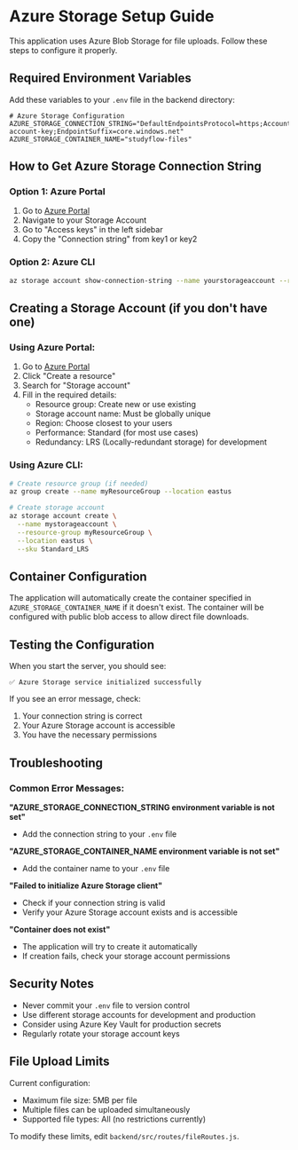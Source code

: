 # Azure Storage Setup Guide

This application uses Azure Blob Storage for file uploads. Follow these steps to configure it properly.

## Required Environment Variables

Add these variables to your `.env` file in the backend directory:

```env
# Azure Storage Configuration
AZURE_STORAGE_CONNECTION_STRING="DefaultEndpointsProtocol=https;AccountName=yourstorageaccount;AccountKey=your-account-key;EndpointSuffix=core.windows.net"
AZURE_STORAGE_CONTAINER_NAME="studyflow-files"
```

## How to Get Azure Storage Connection String

### Option 1: Azure Portal

1. Go to [Azure Portal](https://portal.azure.com)
2. Navigate to your Storage Account
3. Go to "Access keys" in the left sidebar
4. Copy the "Connection string" from key1 or key2

### Option 2: Azure CLI

```bash
az storage account show-connection-string --name yourstorageaccount --resource-group yourresourcegroup
```

## Creating a Storage Account (if you don't have one)

### Using Azure Portal:

1. Go to [Azure Portal](https://portal.azure.com)
2. Click "Create a resource"
3. Search for "Storage account"
4. Fill in the required details:
   - Resource group: Create new or use existing
   - Storage account name: Must be globally unique
   - Region: Choose closest to your users
   - Performance: Standard (for most use cases)
   - Redundancy: LRS (Locally-redundant storage) for development

### Using Azure CLI:

```bash
# Create resource group (if needed)
az group create --name myResourceGroup --location eastus

# Create storage account
az storage account create \
  --name mystorageaccount \
  --resource-group myResourceGroup \
  --location eastus \
  --sku Standard_LRS
```

## Container Configuration

The application will automatically create the container specified in `AZURE_STORAGE_CONTAINER_NAME` if it doesn't exist. The container will be configured with public blob access to allow direct file downloads.

## Testing the Configuration

When you start the server, you should see:

```
✅ Azure Storage service initialized successfully
```

If you see an error message, check:

1. Your connection string is correct
2. Your Azure Storage account is accessible
3. You have the necessary permissions

## Troubleshooting

### Common Error Messages:

**"AZURE_STORAGE_CONNECTION_STRING environment variable is not set"**

- Add the connection string to your `.env` file

**"AZURE_STORAGE_CONTAINER_NAME environment variable is not set"**

- Add the container name to your `.env` file

**"Failed to initialize Azure Storage client"**

- Check if your connection string is valid
- Verify your Azure Storage account exists and is accessible

**"Container does not exist"**

- The application will try to create it automatically
- If creation fails, check your storage account permissions

## Security Notes

- Never commit your `.env` file to version control
- Use different storage accounts for development and production
- Consider using Azure Key Vault for production secrets
- Regularly rotate your storage account keys

## File Upload Limits

Current configuration:

- Maximum file size: 5MB per file
- Multiple files can be uploaded simultaneously
- Supported file types: All (no restrictions currently)

To modify these limits, edit `backend/src/routes/fileRoutes.js`.
